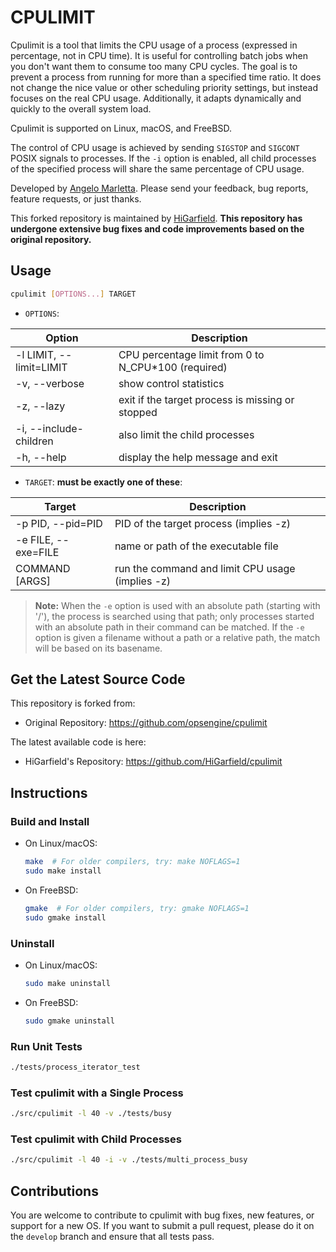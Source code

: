 # CPULIMIT

Cpulimit is a tool that limits the CPU usage of a process (expressed in percentage, not in CPU time). It is useful for controlling batch jobs when you don't want them to consume too many CPU cycles. The goal is to prevent a process from running for more than a specified time ratio. It does not change the nice value or other scheduling priority settings, but instead focuses on the real CPU usage. Additionally, it adapts dynamically and quickly to the overall system load.

Cpulimit is supported on Linux, macOS, and FreeBSD.

The control of CPU usage is achieved by sending `SIGSTOP` and `SIGCONT` POSIX signals to processes. If the `-i` option is enabled, all child processes of the specified process will share the same percentage of CPU usage.

Developed by [Angelo Marletta](https://github.com/opsengine/cpulimit). Please send your feedback, bug reports, feature requests, or just thanks.

This forked repository is maintained by [HiGarfield](https://github.com/HiGarfield/cpulimit). **This repository has undergone extensive bug fixes and code improvements based on the original repository.**

## Usage

  ```sh
  cpulimit [OPTIONS...] TARGET
  ```

- `OPTIONS`:

 | Option                  | Description                                         |
 | ----------------------- | --------------------------------------------------- |
 | -l LIMIT, --limit=LIMIT | CPU percentage limit from 0 to N_CPU*100 (required) |
 | -v, --verbose           | show control statistics                             |
 | -z, --lazy              | exit if the target process is missing or stopped    |
 | -i, --include-children  | also limit the child processes                      |
 | -h, --help              | display the help message and exit                   |

- `TARGET`: **must be exactly one of these**:

 | Target              | Description                                      |
 | ------------------- | ------------------------------------------------ |
 | -p PID, --pid=PID   | PID of the target process (implies -z)           |
 | -e FILE, --exe=FILE | name or path of the executable file              |
 | COMMAND [ARGS]      | run the command and limit CPU usage (implies -z) |

> **Note:** When the `-e` option is used with an absolute path (starting with '/'), the process is searched using that path; only processes started with an absolute path in their command can be matched. If the `-e` option is given a filename without a path or a relative path, the match will be based on its basename.

## Get the Latest Source Code

This repository is forked from:

- Original Repository: <https://github.com/opsengine/cpulimit>

The latest available code is here:

- HiGarfield's Repository: <https://github.com/HiGarfield/cpulimit>

## Instructions

### Build and Install

- On Linux/macOS:

  ```sh
  make  # For older compilers, try: make NOFLAGS=1
  sudo make install
  ```

- On FreeBSD:

  ```sh
  gmake  # For older compilers, try: gmake NOFLAGS=1
  sudo gmake install
  ```

### Uninstall

- On Linux/macOS:

  ```sh
  sudo make uninstall
  ```

- On FreeBSD:

  ```sh
  sudo gmake uninstall
  ```

### Run Unit Tests

  ```sh
  ./tests/process_iterator_test
  ```

### Test cpulimit with a Single Process

  ```sh
  ./src/cpulimit -l 40 -v ./tests/busy
  ```

### Test cpulimit with Child Processes

  ```sh
  ./src/cpulimit -l 40 -i -v ./tests/multi_process_busy
  ```

## Contributions

You are welcome to contribute to cpulimit with bug fixes, new features, or support for a new OS. If you want to submit a pull request, please do it on the `develop` branch and ensure that all tests pass.
